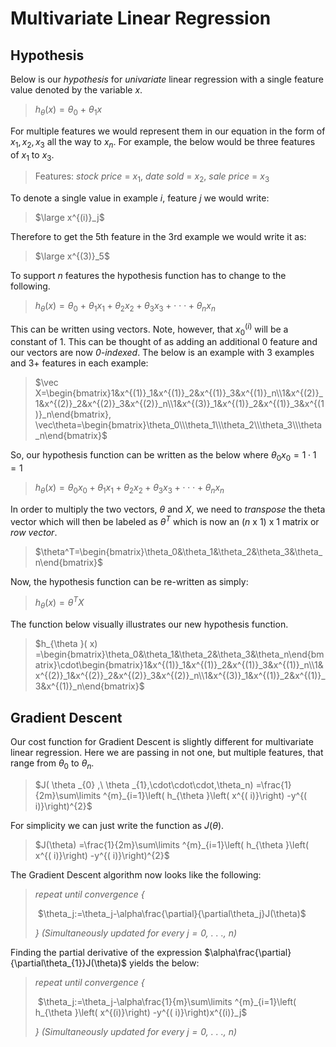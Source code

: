 # Multivariate Linear Regression

## Hypothesis

Below is our *hypothesis* for *univariate* linear regression with a single feature value denoted by the variable $x$.

> $h_{\theta }( x) =\theta _{0} \ +\ \theta _{1} x$

For multiple features we would represent them in our equation in the form of $x_1, x_2, x_3$ all the way to $x_n$. For example, the below would be three features of $x_1$ to $x_3$.

> Features: *stock price* = $x_1$, *date sold* = $x_2$, *sale price* = $x_3$

To denote a single value in example $i$, feature $j$ we would write:

> $\large x^{(i)}_j$

Therefore to get the 5th feature in the 3rd example we would write it as:

> $\large x^{(3)}_5$

To support $n$ features the hypothesis function has to change to the following.

> $h_{\theta }( x) =\theta _{0} \ +\ \theta _1x_1+ \theta _2x_2+ \theta _3x_3+\cdot\cdot\cdot+ \theta _nx_n$

This can be written using vectors. Note, however, that $x^{(i)}_0$ will be a constant of 1. This can be thought of as adding an additional $0$ feature and our vectors are now *0-indexed*. The below is an example with $3$ examples and $3$+ features in each example:

> $\vec X=\begin{bmatrix}1&x^{(1)}_1&x^{(1)}_2&x^{(1)}_3&x^{(1)}_n\\1&x^{(2)}_1&x^{(2)}_2&x^{(2)}_3&x^{(2)}_n\\1&x^{(3)}_1&x^{(1)}_2&x^{(1)}_3&x^{(1)}_n\end{bmatrix}, \vec\theta=\begin{bmatrix}\theta_0\\\theta_1\\\theta_2\\\theta_3\\\theta_n\end{bmatrix}$

So, our hypothesis function can be written as the below where $\theta _0x_0 = 1\cdot1=1$

> $h_{\theta }( x) =\theta _0x_0 +\theta _1x_1+ \theta _2x_2+ \theta _3x_3+\cdot\cdot\cdot+ \theta _nx_n$

In order to multiply the two vectors, $\theta$ and $X$, we need to *transpose* the theta vector which will then be labeled as $\theta^T$ which is now an $(n$ x $1)$ x $1$ matrix or *row vector*.

> $\theta^T=\begin{bmatrix}\theta_0&\theta_1&\theta_2&\theta_3&\theta_n\end{bmatrix}$

Now, the hypothesis function can be re-written as simply:

> $h_{\theta }( x) =\theta^TX$

The function below visually illustrates our new hypothesis function.

> $h_{\theta }( x) =\begin{bmatrix}\theta_0&\theta_1&\theta_2&\theta_3&\theta_n\end{bmatrix}\cdot\begin{bmatrix}1&x^{(1)}_1&x^{(1)}_2&x^{(1)}_3&x^{(1)}_n\\1&x^{(2)}_1&x^{(2)}_2&x^{(2)}_3&x^{(2)}_n\\1&x^{(3)}_1&x^{(1)}_2&x^{(1)}_3&x^{(1)}_n\end{bmatrix}$

## Gradient Descent

Our cost function for Gradient Descent is slightly different for multivariate linear regression. Here we are passing in not one, but multiple features, that range from $\theta_0$ to $\theta_n$.

> $J( \theta _{0} ,\ \theta _{1},\cdot\cdot\cdot,\theta_n) =\frac{1}{2m}\sum\limits ^{m}_{i=1}\left( h_{\theta }\left( x^{( i)}\right) -y^{( i)}\right)^{2}$

For simplicity we can just write the function as $J(\theta)$.

> $J(\theta) =\frac{1}{2m}\sum\limits ^{m}_{i=1}\left( h_{\theta }\left( x^{( i)}\right) -y^{( i)}\right)^{2}$

The Gradient Descent algorithm now looks like the following:

>*repeat until convergence {* 
>
>​    $\theta_j:=\theta_j-\alpha\frac{\partial}{\partial\theta_j}J(\theta)$
>
>*} (Simultaneously updated for every $j=0$, . . ., $n$)*

Finding the partial derivative of the expression $\alpha\frac{\partial}{\partial\theta_{1}}J(\theta)$ yields the below:

>*repeat until convergence {* 
>
>​    $\theta_j:=\theta_j-\alpha\frac{1}{m}\sum\limits ^{m}_{i=1}\left( h_{\theta }\left( x^{(i)}\right) -y^{( i)}\right)x^{(i)}_j$
>
>*} (Simultaneously updated for every $j=0$, . . ., $n$)*

